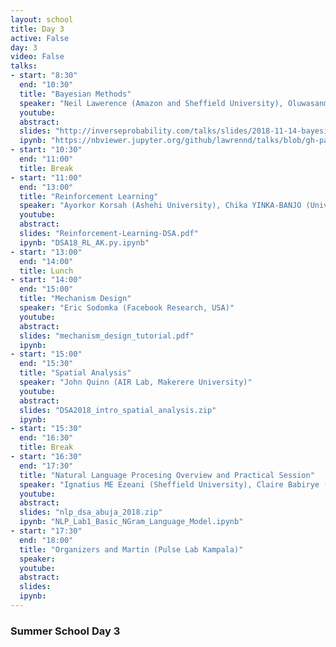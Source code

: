 ```yaml
---
layout: school
title: Day 3
active: False
day: 3
video: False
talks:
- start: "8:30"
  end: "10:30"
  title: "Bayesian Methods"
  speaker: "Neil Lawerence (Amazon and Sheffield University), Oluwasanmi Koyejo (Google & University of Illinois)"
  youtube:
  abstract:
  slides: "http://inverseprobability.com/talks/slides/2018-11-14-bayesian-methods-abuja.slides.html#/title-slide"
  ipynb: "https://nbviewer.jupyter.org/github/lawrennd/talks/blob/gh-pages/_notebooks/2018-11-14-bayesian-methods-abuja.ipynb"
- start: "10:30"
  end: "11:00"
  title: Break
- start: "11:00"
  end: "13:00"
  title: "Reinforcement Learning"
  speaker: "Ayorkor Korsah (Ashehi University), Chika YINKA-BANJO (University of Lagos)"
  youtube:
  abstract:
  slides: "Reinforcement-Learning-DSA.pdf"
  ipynb: "DSA18_RL_AK.py.ipynb"
- start: "13:00"
  end: "14:00"
  title: Lunch
- start: "14:00"
  end: "15:00"
  title: "Mechanism Design"
  speaker: "Eric Sodomka (Facebook Research, USA)"
  youtube:
  abstract:
  slides: "mechanism_design_tutorial.pdf"
  ipynb:
- start: "15:00"
  end: "15:30"
  title: "Spatial Analysis"
  speaker: "John Quinn (AIR Lab, Makerere University)"
  youtube:
  abstract:
  slides: "DSA2018_intro_spatial_analysis.zip"
  ipynb:
- start: "15:30"
  end: "16:30"
  title: Break
- start: "16:30"
  end: "17:30"
  title: "Natural Language Procesing Overview and Practical Session"
  speaker: "Ignatius ME Ezeani (Sheffield University), Claire Babirye (UTAMU), Mark Magumba (Makerere University)"
  youtube:
  abstract:
  slides: "nlp_dsa_abuja_2018.zip"
  ipynb: "NLP_Lab1_Basic_NGram_Language_Model.ipynb"
- start: "17:30"
  end: "18:00"
  title: "Organizers and Martin (Pulse Lab Kampala)"
  speaker:
  youtube:
  abstract:
  slides:
  ipynb:
---
```


<h3> Summer School Day 3 </h3>
